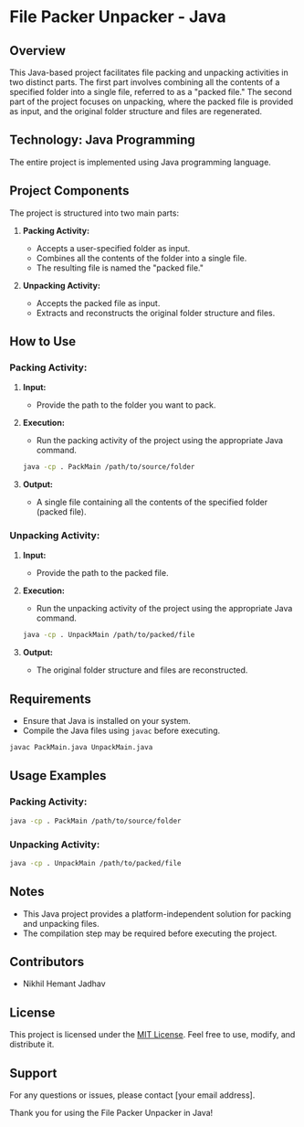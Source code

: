 
# File Packer Unpacker - Java

## Overview

This Java-based project facilitates file packing and unpacking activities in two distinct parts. The first part involves combining all the contents of a specified folder into a single file, referred to as a "packed file." The second part of the project focuses on unpacking, where the packed file is provided as input, and the original folder structure and files are regenerated.

## Technology: Java Programming

The entire project is implemented using Java programming language.

## Project Components

The project is structured into two main parts:

1. **Packing Activity:**
   - Accepts a user-specified folder as input.
   - Combines all the contents of the folder into a single file.
   - The resulting file is named the "packed file."

2. **Unpacking Activity:**
   - Accepts the packed file as input.
   - Extracts and reconstructs the original folder structure and files.

## How to Use

### Packing Activity:

1. **Input:**
   - Provide the path to the folder you want to pack.

2. **Execution:**
   - Run the packing activity of the project using the appropriate Java command.

   ```bash
   java -cp . PackMain /path/to/source/folder
   ```

3. **Output:**
   - A single file containing all the contents of the specified folder (packed file).

### Unpacking Activity:

1. **Input:**
   - Provide the path to the packed file.

2. **Execution:**
   - Run the unpacking activity of the project using the appropriate Java command.

   ```bash
   java -cp . UnpackMain /path/to/packed/file
   ```

3. **Output:**
   - The original folder structure and files are reconstructed.

## Requirements

- Ensure that Java is installed on your system.
- Compile the Java files using `javac` before executing.

```bash
javac PackMain.java UnpackMain.java
```

## Usage Examples

### Packing Activity:

```bash
java -cp . PackMain /path/to/source/folder
```

### Unpacking Activity:

```bash
java -cp . UnpackMain /path/to/packed/file
```

## Notes

- This Java project provides a platform-independent solution for packing and unpacking files.
- The compilation step may be required before executing the project.

## Contributors

- Nikhil Hemant Jadhav

## License

This project is licensed under the [MIT License](LICENSE). Feel free to use, modify, and distribute it.

## Support

For any questions or issues, please contact [your email address].

Thank you for using the File Packer Unpacker in Java!
